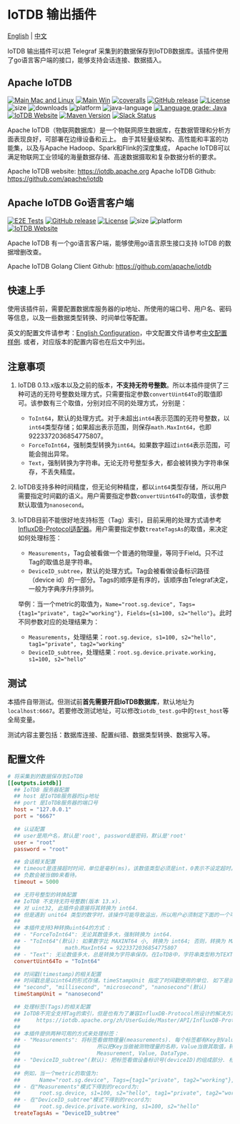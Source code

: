 # IoTDB 输出插件

[English](./README.md) | [中文](./README_ZH.md)

IoTDB 输出插件可以把 Telegraf 采集到的数据保存到IoTDB数据库。该插件使用了go语言客户端的接口，能够支持会话连接、数据插入。

## Apache IoTDB

[![Main Mac and Linux](https://github.com/apache/iotdb/actions/workflows/main-unix.yml/badge.svg)](https://github.com/apache/iotdb/actions/workflows/main-unix.yml)
[![Main Win](https://github.com/apache/iotdb/actions/workflows/main-win.yml/badge.svg)](https://github.com/apache/iotdb/actions/workflows/main-win.yml)
[![coveralls](https://coveralls.io/repos/github/apache/iotdb/badge.svg?branch=master)](https://coveralls.io/repos/github/apache/iotdb/badge.svg?branch=master)
[![GitHub release](https://img.shields.io/github/release/apache/iotdb.svg)](https://github.com/apache/iotdb/releases)
[![License](https://img.shields.io/badge/license-Apache%202-4EB1BA.svg)](https://www.apache.org/licenses/LICENSE-2.0.html)
![size](https://github-size-badge.herokuapp.com/apache/iotdb.svg)
![downloads](https://img.shields.io/github/downloads/apache/iotdb/total.svg)
![platform](https://img.shields.io/badge/platform-win10%20%7C%20macox%20%7C%20linux-yellow.svg)
![java-language](https://img.shields.io/badge/java--language-1.8-blue.svg)
[![Language grade: Java](https://img.shields.io/lgtm/grade/java/g/apache/iotdb.svg?logo=lgtm&logoWidth=18)](https://lgtm.com/projects/g/apache/iotdb/context:java)
[![IoTDB Website](https://img.shields.io/website-up-down-green-red/https/shields.io.svg?label=iotdb-website)](https://iotdb.apache.org/)
[![Maven Version](https://maven-badges.herokuapp.com/maven-central/org.apache.iotdb/iotdb-parent/badge.svg)](http://search.maven.org/#search|gav|1|g:"org.apache.iotdb")
[![Slack Status](https://img.shields.io/badge/slack-join_chat-white.svg?logo=slack&style=social)](https://join.slack.com/t/apacheiotdb/shared_invite/zt-qvso1nj8-7715TpySZtZqmyG5qXQwpg)

Apache IoTDB（物联网数据库）是一个物联网原生数据库，在数据管理和分析方面表现良好，可部署在边缘设备和云上。
由于其轻量级架构、高性能和丰富的功能集，以及与Apache Hadoop、Spark和Flink的深度集成，
Apache IoTDB可以满足物联网工业领域的海量数据存储、高速数据摄取和复杂数据分析的要求。

Apache IoTDB website: <https://iotdb.apache.org>
Apache IoTDB Github: <https://github.com/apache/iotdb>

## Apache IoTDB Go语言客户端

[![E2E Tests](https://github.com/apache/iotdb-client-go/actions/workflows/e2e.yml/badge.svg)](https://github.com/apache/iotdb-client-go/actions/workflows/e2e.yml)
[![GitHub release](https://img.shields.io/github/release/apache/iotdb-client-go.svg)](https://github.com/apache/iotdb-client-go/releases)
[![License](https://img.shields.io/badge/license-Apache%202-4EB1BA.svg)](https://www.apache.org/licenses/LICENSE-2.0.html)
![size](https://github-size-badge.herokuapp.com/apache/iotdb-client-go.svg)
![platform](https://img.shields.io/badge/platform-win10%20%7C%20macos%20%7C%20linux-yellow.svg)
[![IoTDB Website](https://img.shields.io/website-up-down-green-red/https/shields.io.svg?label=iotdb-website)](https://iotdb.apache.org/)

Apache IoTDB 有一个go语言客户端，能够使用go语言原生接口支持 IoTDB 的数据增删改查。

Apache IoTDB Golang Client Github: <https://github.com/apache/iotdb>

## 快速上手

使用该插件前，需要配置数据库服务器的ip地址、所使用的端口号、用户名、密码等信息，以及一些数据类型转换、时间单位等配置。

英文的配置文件请参考：[English Configuration](./sample.conf)，中文配置文件请参考[中文配置样例](./sample_zh.conf). 或者，对应版本的配置内容也在后文中列出。

## 注意事项

1. IoTDB 0.13.x版本以及之前的版本，**不支持无符号整数**。所以本插件提供了三种可选的无符号整数处理方式，只需要指定参数`convertUint64To`的取值即可。该参数有三个取值，分别对应不同的处理方式，分别是：
   - `ToInt64`，默认的处理方式。对于未超出`int64`表示范围的无符号整数，以`int64`类型存储；如果超出表示范围，则保存`math.MaxInt64`，也即9223372036854775807。
   - `ForceToInt64`，强制类型转换为`int64`。如果数字超过`int64`表示范围，可能会抛出异常。
   - `Text`，强制转换为字符串。无论无符号整型多大，都会被转换为字符串保存，不丢失精度。

2. IoTDB支持多种时间精度，但无论何种精度，都以`int64`类型存储，所以用户需要指定时间戳的语义。用户需要指定参数`convertUint64To`的取值，该参数默认取值为`nanosecond`。

3. IoTDB目前不能很好地支持标签（Tag）索引，目前采用的处理方式请参考[InfluxDB-Protocol适配器](https://iotdb.apache.org/zh/UserGuide/Master/API/InfluxDB-Protocol.html)。用户需要指定参数`treateTagsAs`的取值，来决定如何处理标签：

   - `Measurements`，Tag会被看做一个普通的物理量，等同于Field。只不过Tag的取值总是字符串。
   - `DeviceID_subtree`，默认的处理方式。Tag会被看做设备标识路径（device id）的一部分。Tags的顺序是有序的，该顺序由Telegraf决定，一般为字典序升序排列。

   举例：当一个metric的取值为，`Name="root.sg.device", Tags={tag1="private", tag2="working"}, Fields={s1=100, s2="hello"}`。此时不同参数对应的处理结果为：

   - `Measurements`，处理结果：`root.sg.device, s1=100, s2="hello", tag1="private", tag2="working"`
   - `DeviceID_subtree`，处理结果：`root.sg.device.private.working, s1=100, s2="hello"`

## 测试

本插件自带测试。但测试前**首先需要开启IoTDB数据库**，默认地址为`localhost:6667`。若要修改测试地址，可以修改`iotdb_test.go`中的`test_host`等全局变量。

测试内容主要包括：数据库连接、配置纠错、数据类型转换、数据写入等。

## 配置文件

```toml @sample_zh.conf
# 将采集到的数据保存到IoTDB
[[outputs.iotdb]]
  ## IoTDB 服务器配置
  ## host 是IoTDB服务器的ip地址
  ## port 是IoTDB服务器的端口号
  host = "127.0.0.1"
  port = "6667"

  ## 认证配置
  ## user是用户名，默认是'root', password是密码，默认是'root'
  user = "root"
  password = "root"

  ## 会话相关配置
  ## timeout是连接超时时间，单位是毫秒(ms)。该数值类型必须是int，0表示不设定超时。
  ## 负数会被当做0来看待。
  timeout = 5000

  ## 无符号整型的转换配置
  ## IoTDB 不支持无符号整数(版本 13.x).
  ## 对 uint32, 此插件会直接将其转换为 int64.
  ## 但是遇到 unit64 类型的数字时，该操作可能导致溢出，所以用户必须制定下面的一个可选的转换方案。
  ## 
  ## 本插件支持3种转换uint64的方式 : 
  ## - "ForceToInt64": 无论其数值多大，强制转换为 int64.
  ## - "ToInt64"(默认): 如果数字比 MAXINT64 小, 转换为 int64; 否则，转换为 MAXINT64。
  ##              math.MaxInt64 = 9223372036854775807
  ## - "Text": 无论数值多大，总是转换为字符串保存。在IoTDB中，字符串类型称为TEXT.
  convertUint64To = "ToInt64"

  ## 时间戳(timestamp)的相关配置
  ## 时间戳总是以int64的形式存储。timeStampUnit 指定了时间戳使用的单位. 如下是该变量的可用值:
  ## "second", "millisecond", "microsecond", "nanosecond"(默认)
  timeStampUnit = "nanosecond"

  ## 处理标签(Tags)的相关配置
  ## IoTDB不完全支持Tag的索引，但是也有为了兼容InfluxDB-Protocol所设计的解决方案，可以看这里：
  ##     https://iotdb.apache.org/zh/UserGuide/Master/API/InfluxDB-Protocol.html
  ## 
  ## 本插件提供两种可用的方式来处理标签：
  ## - "Measurements": 将标签看做物理量(measurements). 每个标签都有Key到Value的对构成，
  ##                        所以把Key当做被测物理量的名称，Value当做其取值，转化为
  ##                        Measurement, Value, DataType.
  ## - "DeviceID_subtree"(默认): 把标签看做设备标识号(deviceID)的组成部分. 标签是'Name'的子树.
  ##
  ## 例如，当一个metric的取值为:
  ##      Name="root.sg.device", Tags={tag1="private", tag2="working"}, Fields={s1=100, s2="hello"}
  ## - 在"Measurements"模式下得到的record为:
  ##      root.sg.device, s1=100, s2="hello", tag1="private", tag2="working"
  ## - 在"DeviceID_subtree"模式下得到的record为:
  ##      root.sg.device.private.working, s1=100, s2="hello"
  treateTagsAs = "DeviceID_subtree"

```
